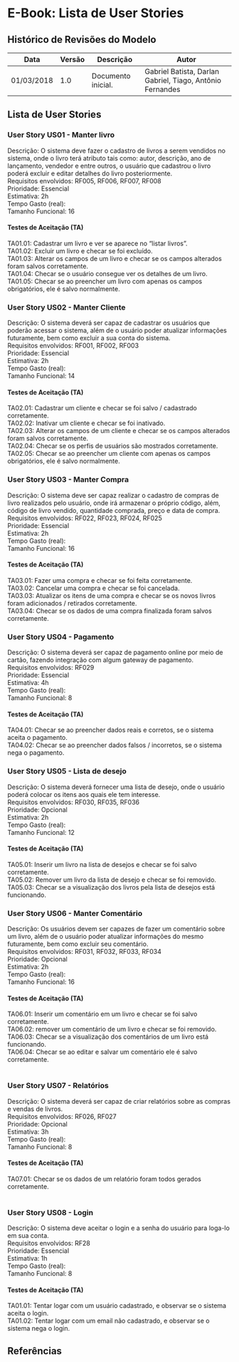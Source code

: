 # E-Book: Lista de User Stories


## Histórico de Revisões do Modelo

| **Data** | **Versão** | **Descrição** | **Autor** |
| --- | --- | --- | --- |
| 01/03/2018 | 1.0 | Documento inicial. | Gabriel Batista, Darlan Gabriel, Tiago, Antônio Fernandes |


## Lista de User Stories


### User Story US01 - Manter livro

Descrição: O sistema deve fazer o cadastro de livros a serem vendidos no sistema, onde o livro terá atributo tais como: autor, descrição, ano de lançamento, vendedor e entre outros, o usuário que cadastrou o livro poderá excluir e editar detalhes do livro posteriormente.<br>
Requisitos envolvidos: RF005, RF006, RF007, RF008<br>
Prioridade: Essencial<br>
Estimativa: 2h<br>
Tempo Gasto (real): <br>
Tamanho Funcional: 16<br>

#### Testes de Aceitação (TA)
TA01.01: Cadastrar um livro e ver se aparece no “listar livros”.<br>
TA01.02: Excluir um livro e checar se foi excluído.<br>
TA01.03: Alterar os campos de um livro e checar se os campos alterados foram salvos corretamente.<br>
TA01.04: Checar se o usuário consegue ver os detalhes de um livro.<br>
TA01.05: Checar se ao preencher um livro com apenas os campos obrigatórios, ele é salvo normalmente.<br>


### User Story US02 - Manter Cliente

Descrição: O sistema deverá ser capaz de cadastrar os usuários que poderão acessar o sistema, além de o usuário poder atualizar informações futuramente, bem como excluir a sua conta do sistema.<br>
Requisitos envolvidos: RF001, RF002, RF003<br>
Prioridade: Essencial<br>
Estimativa: 2h<br>
Tempo Gasto (real): <br>
Tamanho Funcional: 14<br>

#### Testes de Aceitação (TA)
TA02.01: Cadastrar um cliente e checar se foi salvo / cadastrado corretamente.<br>
TA02.02: Inativar um cliente e checar se foi inativado.<br>
TA02.03: Alterar os campos de um cliente e checar se os campos alterados foram salvos corretamente.<br>
TA02.04: Checar se os perfis de usuários são mostrados corretamente.<br>
TA02.05: Checar se ao preencher um cliente com apenas os campos obrigatórios, ele é salvo normalmente.<br>


### User Story US03 - Manter Compra

Descrição: O sistema deve ser capaz realizar o cadastro de compras de livro realizados pelo usuário, onde irá armazenar o próprio código, além, código de livro vendido, quantidade comprada, preço e data de compra. <br>
Requisitos envolvidos: RF022, RF023, RF024, RF025<br>
Prioridade: Essencial<br>
Estimativa: 2h<br>
Tempo Gasto (real): <br>
Tamanho Funcional: 16<br>

#### Testes de Aceitação (TA)
TA03.01: Fazer uma compra e checar se foi feita corretamente.<br>
TA03.02: Cancelar uma compra e checar se foi cancelada.<br>
TA03.03: Atualizar os itens de uma compra e checar se os novos livros foram adicionados / retirados corretamente.<br>
TA03.04: Checar se os dados de uma compra finalizada foram salvos corretamente.<br>


### User Story US04 - Pagamento

Descrição: O sistema deverá ser capaz de pagamento online por meio de cartão, fazendo integração com algum gateway de pagamento. <br>
Requisitos envolvidos: RF029<br>
Prioridade: Essencial<br>
Estimativa: 4h<br>
Tempo Gasto (real): <br>
Tamanho Funcional: 8<br>

#### Testes de Aceitação (TA)
TA04.01: Checar se ao preencher dados reais e corretos, se o sistema aceita o pagamento.<br>
TA04.02: Checar se ao preencher dados falsos / incorretos, se o sistema nega o pagamento.<br>


### User Story US05 - Lista de desejo

Descrição: O sistema deverá fornecer uma lista de desejo, onde o usuário poderá colocar os itens aos quais ele tem interesse.<br>
Requisitos envolvidos: RF030, RF035, RF036<br>
Prioridade: Opcional<br>
Estimativa: 2h<br>
Tempo Gasto (real): <br>
Tamanho Funcional: 12<br>

#### Testes de Aceitação (TA)
TA05.01: Inserir um livro na lista de desejos e checar se foi salvo corretamente.<br>
TA05.02: Remover um livro da lista de desejo e checar se foi removido.<br>
TA05.03: Checar se a visualização dos livros pela lista de desejos está funcionando.<br>


### User Story US06 - Manter Comentário

Descrição: Os usuários devem ser capazes de fazer um comentário sobre um livro, além de o usuário poder atualizar informações do mesmo futuramente, bem como excluir seu comentário.<br>
Requisitos envolvidos: RF031, RF032, RF033, RF034<br>
Prioridade: Opcional<br>
Estimativa: 2h<br>
Tempo Gasto (real): <br>
Tamanho Funcional: 16<br>

#### Testes de Aceitação (TA)
TA06.01: Inserir um comentário em um livro e checar se foi salvo corretamente.<br>
TA06.02: remover um comentário de um livro e checar se foi removido.<br>
TA06.03: Checar se a visualização dos comentários de um livro está funcionando.<br>
TA06.04: Checar se ao editar e salvar um comentário ele é salvo corretamente.<br>
<br>

### User Story US07 - Relatórios

Descrição: O sistema deverá ser capaz de criar relatórios sobre as compras e vendas de livros.<br>
Requisitos envolvidos: RF026, RF027<br>
Prioridade: Opcional<br>
Estimativa: 3h<br>
Tempo Gasto (real): <br>
Tamanho Funcional: 8<br>

#### Testes de Aceitação (TA)
TA07.01: Checar se os dados de um relatório foram todos gerados corretamente.<br>
<br>

### User Story US08 - Login

Descrição: O sistema deve aceitar o login e a senha do usuário para loga-lo em sua conta.<br>
Requisitos envolvidos: RF28<br>
Prioridade: Essencial<br>
Estimativa: 1h<br>
Tempo Gasto (real): <br>
Tamanho Funcional: 8<br>

#### Testes de Aceitação (TA)
TA01.01: Tentar logar com um usuário cadastrado, e observar se o sistema aceita o login.<br>
TA01.02: Tentar logar com um email não cadastrado, e observar se o sistema nega o login.<br>

## Referências
